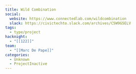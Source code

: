 ```yaml
---
title: Wild Combination
social:
  website: https://www.connectedlab.com/wildcombination
  slack: https://civictechto.slack.com/archives/C5W9G5ELV
tags:
  - type/project
hacknight:
  - "[[122]]"
team:
  - "[[Marc De Pape]]"
categories:
  - Unknown
  - ProjectInactive
---
```

